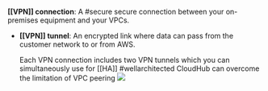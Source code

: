    **[[VPN]] connection**: A #secure secure connection between your on-premises equipment and your VPCs.
    
-   **[[VPN]] tunnel**: An encrypted link where data can pass from the customer network to or from AWS.
    
    Each VPN connection includes two VPN tunnels which you can simultaneously use for [[HA]] #wellarchitected 
CloudHub can overcome the limitation of VPC peering
![](https://docs.aws.amazon.com/images/whitepapers/latest/aws-vpc-connectivity-options/images/image12.png)